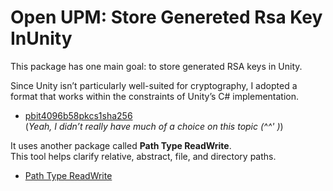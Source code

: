 # Open UPM: Store Genereted Rsa Key InUnity

This package has one main goal: to store generated RSA keys in Unity.

Since Unity isn’t particularly well-suited for cryptography, I adopted a format that works within the constraints of Unity’s C# implementation.  
- [pbit4096b58pkcs1sha256](https://openupm.com/packages/be.elab.pbit4096b58pkcs1sha256/)  
(_Yeah, I didn’t really have much of a choice on this topic (^^' )_)

It uses another package called **Path Type ReadWrite**.  
This tool helps clarify relative, abstract, file, and directory paths.  
- [Path Type ReadWrite](https://openupm.com/packages/be.elab.pathtype/)  
